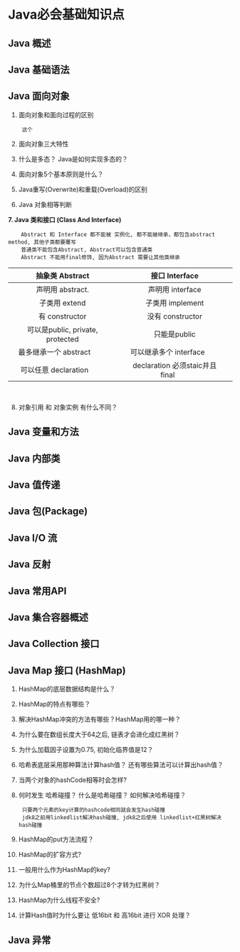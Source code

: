 # Java必会基础知识点

## Java 概述

## Java 基础语法

## Java 面向对象
1. 面向对象和面向过程的区别
        
        这个
        
3. 面向对象三大特性
4. 什么是多态？ Java是如何实现多态的？
5. 面向对象5个基本原则是什么？
6. Java重写(Overwrite)和重载(Overload)的区别
7. Java 对象相等判断

**7. Java 类和接口 (Class And Interface)**
        
        Abstract 和 Interface 都不能被 实例化, 都不能被继承，都包含abstract method, 其他子类都要覆写
        普通类不能包含Abstract, Abstract可以包含普通类
        Abstract 不能用final修饰, 因为Abstract 需要让其他类继承
        

<p align="center"></p>
<table align="center">
    <thead>
        <tr>
            <th align="center">抽象类 Abstract</th>
            <th align="center">接口 Interface</th>
        </tr>
    </thead>
    <tbody>
        <tr>
            <td align="center">  声明用 abstract. </td>
            <td align="center">  声明用 interface </td>
        </tr>
        <tr>
            <td align="center">子类用 extend</td>
            <td align="center">子类用 implement</td>
        </tr>
         <tr>
            <td align="center"> 有 constructor </td>
            <td align="center"> 没有 constructor</td>
        </tr>
         <tr>
            <td align="center">  可以是public, private, protected </td>
            <td align="center">  只能是public</td>
        </tr>
        <tr>
            <td align="center">  最多继承一个 abstract &emsp;&emsp;</td>
            <td align="center">  可以继承多个 interface&emsp;&emsp;</td>
        </tr>
        <tr>
            <td align="center">       可以任意 declaration &emsp;&emsp;     </td>
            <td align="center">     declaration 必须staic并且final&emsp;&emsp; </td>
        </tr> 
    </tbody>
</table>
<p></p>

<br>

8. 对象引用 和 对象实例 有什么不同？


## Java 变量和方法

## Java 内部类

## Java 值传递

## Java 包(Package)

## Java I/O 流

## Java 反射

## Java 常用API

## Java 集合容器概述

## Java Collection 接口

## Java Map 接口 (HashMap)
1. HashMap的底层数据结构是什么？
2. HashMap的特点有哪些？
3. 解决HashMap冲突的方法有哪些？HashMap用的哪一种？
4. 为什么要在数组长度大于64之后, 链表才会进化成红黑树？
5. 为什么加载因子设置为0.75, 初始化临界值是12？
6. 哈希表底层采用那种算法计算hash值？ 还有哪些算法可以计算出hash值？
7. 当两个对象的hashCode相等时会怎样?
8. 何时发生 哈希碰撞？ 什么是哈希碰撞？ 如何解决哈希碰撞？

        只要两个元素的key计算的hashcode相同就会发生hash碰撞
        jdk8之前用linkedlist解决hash碰撞, jdk8之后使用 linkedlist+红黑树解决hash碰撞
    
9. HashMap的put方法流程？
10. HashMap的扩容方式?
11. 一般用什么作为HashMap的key?
12. 为什么Map桶里的节点个数超过8个才转为红黑树？
13. HashMap为什么线程不安全?
14. 计算Hash值时为什么要让 低16bit 和 高16bit 进行 XOR 处理？

## Java 异常 


